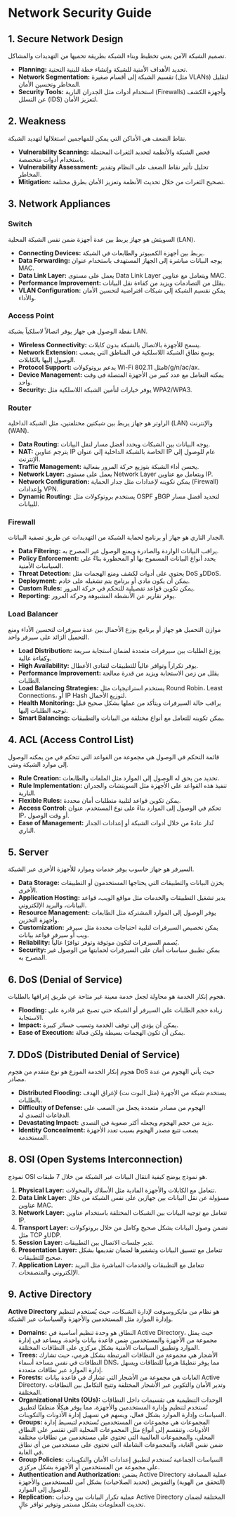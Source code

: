 # Network Security Guide

## 1. Secure Network Design

تصميم الشبكة الآمن يعني تخطيط وبناء الشبكة بطريقة تحميها من التهديدات والمشاكل.
- **Planning:** تحديد الأهداف الأمنية للشبكة وإنشاء خطة للبنية التحتية.
- **Network Segmentation:** تقسيم الشبكة إلى أقسام صغيرة (مثل VLANs) لتقليل المخاطر وتحسين الأمان.
- **Security Tools:** استخدام أدوات مثل الجدران النارية (Firewalls) وأجهزة الكشف عن التسلل (IDS) لتعزيز الأمان.

## 2. Weakness

نقاط الضعف هي الأماكن التي يمكن للمهاجمين استغلالها لتهديد الشبكة.
- **Vulnerability Scanning:** فحص الشبكة والأنظمة لتحديد الثغرات المحتملة باستخدام أدوات متخصصة.
- **Vulnerability Assessment:** تحليل تأثير نقاط الضعف على النظام وتقدير المخاطر.
- **Mitigation:** تصحيح الثغرات من خلال تحديث الأنظمة وتعزيز الأمان بطرق مختلفة.

## 3. Network Appliances

### Switch

السويتش هو جهاز يربط بين عدة أجهزة ضمن نفس الشبكة المحلية (LAN).
- **Connecting Devices:** يربط بين أجهزة الكمبيوتر والطابعات في الشبكة.
- **Data Forwarding:** يوجه البيانات مباشرة إلى الجهاز المستهدف باستخدام عنوان MAC.
- **Data Link Layer:** يعمل على مستوى Data Link Layer ويتعامل مع عناوين MAC.
- **Performance Improvement:** يقلل من التصادمات ويزيد من كفاءة نقل البيانات.
- **VLAN Configuration:** يمكن تقسيم الشبكة إلى شبكات افتراضية لتحسين الأمان والأداء.

### Access Point

نقطة الوصول هي جهاز يوفر اتصالاً لاسلكياً بشبكة LAN.
- **Wireless Connectivity:** يسمح للأجهزة بالاتصال بالشبكة بدون كابلات.
- **Network Extension:** يوسع نطاق الشبكة اللاسلكية في المناطق التي يصعب الوصول إليها بالكابلات.
- **Protocol Support:** يدعم بروتوكولات Wi-Fi مثل 802.11b/g/n/ac/ax.
- **Device Management:** يمكنه التعامل مع عدد كبير من الأجهزة المتصلة في وقت واحد.
- **Security:** يوفر خيارات لتأمين الشبكة اللاسلكية مثل WPA2/WPA3.

### Router

الراوتر هو جهاز يربط بين شبكتين مختلفتين، مثل الشبكة الداخلية (LAN) والإنترنت (WAN).
- **Data Routing:** يوجه البيانات بين الشبكات ويحدد أفضل مسار لنقل البيانات.
- **NAT:** يترجم عناوين IP الخاصة بالشبكة الداخلية إلى عنوان IP عام للوصول إلى الإنترنت.
- **Traffic Management:** يحسن أداء الشبكة بتوزيع حركة المرور بفعالية.
- **Network Layer:** يعمل على مستوى Network Layer ويتعامل مع عناوين IP.
- **Network Configuration:** يمكن تكوينه لإعدادات مثل جدار الحماية (Firewall) وإعدادات VPN.
- **Dynamic Routing:** يستخدم بروتوكولات مثل OSPF وBGP لتحديد أفضل مسار للبيانات.

### Firewall

الجدار الناري هو جهاز أو برنامج لحماية الشبكة من التهديدات عن طريق تصفية البيانات.
- **Data Filtering:** يراقب البيانات الواردة والصادرة ويمنع الوصول غير المصرح به.
- **Policy Enforcement:** يحدد أنواع البيانات المسموح بها أو المحظورة بناءً على السياسات الأمنية.
- **Threat Detection:** يحتوي على أدوات لكشف ومنع الهجمات مثل DoS وDDoS.
- **Deployment:** يمكن أن يكون مادي أو برنامج يتم تشغيله على خادم.
- **Custom Rules:** يمكن تكوين قواعد تفصيلية للتحكم في حركة المرور.
- **Reporting:** يوفر تقارير عن الأنشطة المشبوهة وحركة المرور.

### Load Balancer

موازن التحميل هو جهاز أو برنامج يوزع الأحمال بين عدة سيرفرات لتحسين الأداء ومنع التحميل الزائد على سيرفر واحد.
- **Load Distribution:** يوزع الطلبات بين سيرفرات متعددة لضمان استجابة سريعة وكفاءة عالية.
- **High Availability:** يوفر تكراراً وتوافر عالياً للتطبيقات لتفادي الأعطال.
- **Performance Improvement:** يقلل من زمن الاستجابة ويزيد من قدرة معالجة الطلبات.
- **Load Balancing Strategies:** يستخدم استراتيجيات مثل Round Robin، Least Connections، أو IP Hash لتوزيع الأحمال.
- **Health Monitoring:** يراقب حالة السيرفرات ويتأكد من عملها بشكل صحيح قبل توجيه الطلبات إليها.
- **Smart Balancing:** يمكن تكوينه للتعامل مع أنواع مختلفة من البيانات والتطبيقات.

## 4. ACL (Access Control List)

قائمة التحكم في الوصول هي مجموعة من القواعد التي تتحكم في من يمكنه الوصول إلى موارد الشبكة ومتى.
- **Rule Creation:** تحديد من يحق له الوصول إلى الموارد مثل الملفات والطابعات.
- **Rule Implementation:** تنفيذ هذه القواعد على الأجهزة مثل السويتشات والجدران النارية.
- **Flexible Rules:** يمكن تكوين قواعد لتلبية متطلبات أمان محددة.
- **Access Control:** تحكم في الوصول إلى الموارد بناءً على نوع المستخدم، عنوان IP، أو وقت الوصول.
- **Ease of Management:** تُدار عادةً من خلال أدوات الشبكة أو إعدادات الجدار الناري.

## 5. Server

السيرفر هو جهاز حاسوب يوفر خدمات وموارد للأجهزة الأخرى عبر الشبكة.
- **Data Storage:** يخزن البيانات والتطبيقات التي يحتاجها المستخدمون أو التطبيقات الأخرى.
- **Application Hosting:** يدير تشغيل التطبيقات والخدمات مثل مواقع الويب، قواعد البيانات، والبريد الإلكتروني.
- **Resource Management:** يوفر الوصول إلى الموارد المشتركة مثل الطابعات وأجهزة التخزين.
- **Customization:** يمكن تخصيص السيرفرات لتلبية احتياجات محددة مثل سيرفر ويب أو سيرفر قواعد بيانات.
- **Reliability:** يُصمم السيرفرات لتكون موثوقة وتوفر توافرًا عالياً.
- **Security:** يمكن تطبيق سياسات أمان على السيرفرات لحمايتها من الوصول غير المصرح به.

## 6. DoS (Denial of Service)

هجوم إنكار الخدمة هو محاولة لجعل خدمة معينة غير متاحة عن طريق إغراقها بالطلبات.
- **Flooding:** زيادة حجم الطلبات على السيرفر أو الشبكة حتى تصبح غير قادرة على الاستجابة.
- **Impact:** يمكن أن يؤدي إلى توقف الخدمة وتسبب خسائر كبيرة.
- **Ease of Execution:** يمكن أن تكون الهجمات بسيطة ولكن فعالة.

## 7. DDoS (Distributed Denial of Service)

هجوم إنكار الخدمة الموزع هو نوع متقدم من هجوم DoS حيث يأتي الهجوم من عدة مصادر.
- **Distributed Flooding:** يستخدم شبكة من الأجهزة (مثل البوت نت) لإغراق الهدف بالطلبات.
- **Difficulty of Defense:** الهجوم من مصادر متعددة يجعل من الصعب على الدفاعات التصدي له.
- **Devastating Impact:** يزيد من حجم الهجوم ويجعله أكثر صعوبة في التصدي.
- **Identity Concealment:** يصعب تتبع مصدر الهجوم بسبب تعدد الأجهزة المستخدمة.

## 8. OSI (Open Systems Interconnection)

نموذج OSI هو نموذج يوضح كيفية انتقال البيانات عبر الشبكة من خلال 7 طبقات.
1. **Physical Layer:** تتعامل مع الكابلات والأجهزة المادية مثل الأسلاك والمحولات.
2. **Data Link Layer:** مسؤولة عن نقل البيانات بين جهازين على نفس الشبكة من خلال عناوين MAC.
3. **Network Layer:** تتعامل مع توجيه البيانات بين الشبكات المختلفة باستخدام عناوين IP.
4. **Transport Layer:** تضمن وصول البيانات بشكل صحيح وكامل من خلال بروتوكولات مثل TCP وUDP.
5. **Session Layer:** تدير جلسات الاتصال بين التطبيقات.
6. **Presentation Layer:** تتعامل مع تنسيق البيانات وتشفيرها لضمان تقديمها بشكل صحيح للتطبيقات.
7. **Application Layer:** تتعامل مع التطبيقات والخدمات المباشرة مثل البريد الإلكتروني والمتصفحات.

## 9. Active Directory

**Active Directory** هو نظام من مايكروسوفت لإدارة الشبكات، حيث يُستخدم لتنظيم وإدارة الموارد مثل المستخدمين والأجهزة والسياسات عبر الشبكة.
- **Domains:** النطاق هو وحدة تنظيم أساسية في Active Directory، حيث يمثل مجموعة من الأجهزة والمستخدمين ضمن قاعدة بيانات واحدة، ويساعد في إدارة الموارد وتطبيق السياسات الأمنية بشكل مركزي على النطاقات المختلفة.
- **Trees:** الأشجار هي مجموعة من النطاقات المرتبطة بشكل هرمي، حيث تشارك النطاقات في نفس مساحة أسماء DNS، مما يوفر تنظيمًا هرمياً للنطاقات ويسهل إدارة الموارد عبر نطاقات متعددة.
- **Forests:** الغابات هي مجموعة من الأشجار التي تشارك في قاعدة بيانات Active Directory، وتدير الأمان والتكوين عبر الأشجار المختلفة وتتيح التكامل بين النطاقات المختلفة.
- **Organizational Units (OUs):** الوحدات التنظيمية هي تقسيمات داخل النطاقات تُستخدم لتنظيم وإدارة المستخدمين والأجهزة، مما يوفر هيكلًا منطقيًا لتطبيق السياسات وإدارة الموارد بشكل فعال، ويسهم في تسهيل إدارة الأذونات والتكوينات.
- **Groups:** المجموعات هي مجموعات من المستخدمين تُستخدم لتبسيط إدارة الأذونات، وتنقسم إلى أنواع مثل المجموعات المحلية التي تقتصر على النطاق المحلي، والمجموعات العالمية التي تحتوي على مستخدمين من نطاقات مختلفة ضمن نفس الغابة، والمجموعات الشاملة التي تحتوي على مستخدمين من أي نطاق في الغابة.
- **Group Policies:** السياسات الجماعية تُستخدم لتطبيق إعدادات الأمان والتكوينات على مجموعة من المستخدمين أو الأجهزة بشكل مركزي.
- **Authentication and Authorization:** يضمن Active Directory عملية المصادقة (التحقق من الهوية) والتفويض (تحديد الصلاحيات) بشكل آمن للمستخدمين والأجهزة للوصول إلى الموارد.
- **Replication:** عملية تكرار البيانات بين وحدات Active Directory المختلفة لضمان تحديث المعلومات بشكل مستمر وتوفير توافر عالٍ.

